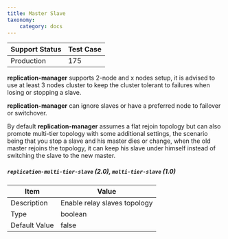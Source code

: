 ```yaml
---
title: Master Slave
taxonomy:
    category: docs
---
```

| Support Status  | Test Case |  
| ----------------|-----------|
| Production      | 175 |       


**replication-manager** supports 2-node and x nodes setup, it is advised to use at least 3 nodes cluster to keep the cluster tolerant to failures when losing or stopping a slave.  

**replication-manager** can ignore slaves or have a preferred node to failover or switchover.

By default **replication-manager** assumes a flat rejoin topology but can also promote multi-tier topology with some additional settings, the scenario being that you stop a slave and his master dies or change, when the old master rejoins the topology, it can keep his slave under himself instead of switching the slave to the new master.



##### `replication-multi-tier-slave` (2.0), `multi-tier-slave` (1.0)

| Item | Value |
| ---- | ----- |
| Description | Enable relay slaves topology |
| Type | boolean |
| Default Value | false |   
